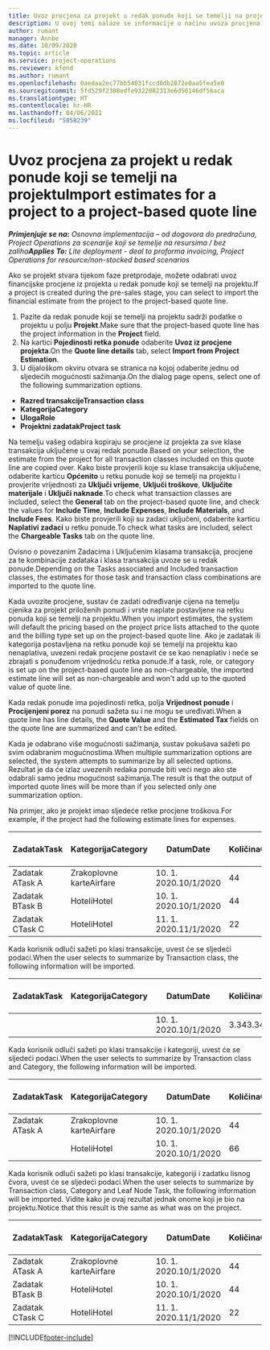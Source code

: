```yaml
---
title: Uvoz procjena za projekt u redak ponude koji se temelji na projektu – jednostavno
description: U ovoj temi nalaze se informacije o načinu uvoza procjena iz projekta u redak ponude.
author: rumant
manager: Annbe
ms.date: 10/09/2020
ms.topic: article
ms.service: project-operations
ms.reviewer: kfend
ms.author: rumant
ms.openlocfilehash: 0aedaa2ec77bb54031fccd0db2872e0aa5fea5e0
ms.sourcegitcommit: 5fd529f2308edfe9322082313e6d50146df56aca
ms.translationtype: HT
ms.contentlocale: hr-HR
ms.lasthandoff: 04/06/2021
ms.locfileid: "5858239"
---
```

# <a name="import-estimates-for-a-project-to-a-project-based-quote-line"></a><span data-ttu-id="f3b25-103">Uvoz procjena za projekt u redak ponude koji se temelji na projektu</span><span class="sxs-lookup"><span data-stu-id="f3b25-103">Import estimates for a project to a project-based quote line</span></span> 

<span data-ttu-id="f3b25-104">_**Primjenjuje se na:** Osnovna implementacija – od dogovora do predračuna, Project Operations za scenarije koji se temelje na resursima / bez zaliha_</span><span class="sxs-lookup"><span data-stu-id="f3b25-104">_**Applies To:** Lite deployment - deal to proforma invoicing, Project Operations for resource/non-stocked based scenarios_</span></span>

<span data-ttu-id="f3b25-105">Ako se projekt stvara tijekom faze pretprodaje, možete odabrati uvoz financijske procjene iz projekta u redak ponude koji se temelji na projektu.</span><span class="sxs-lookup"><span data-stu-id="f3b25-105">If a project is created during the pre-sales stage, you can select to import the financial estimate from the project to the project-based quote line.</span></span>

1. <span data-ttu-id="f3b25-106">Pazite da redak ponude koji se temelji na projektu sadrži podatke o projektu u polju **Projekt**.</span><span class="sxs-lookup"><span data-stu-id="f3b25-106">Make sure that the project-based quote line has the project information in the **Project** field.</span></span>
2. <span data-ttu-id="f3b25-107">Na kartici **Pojedinosti retka ponude** odaberite **Uvoz iz procjene projekta**.</span><span class="sxs-lookup"><span data-stu-id="f3b25-107">On the **Quote line details** tab, select **Import from Project Estimation**.</span></span>
3. <span data-ttu-id="f3b25-108">U dijaloškom okviru otvara se stranica na kojoj odaberite jednu od sljedećih mogućnosti sažimanja.</span><span class="sxs-lookup"><span data-stu-id="f3b25-108">On the dialog page opens, select one of the following summarization options.</span></span>

  - <span data-ttu-id="f3b25-109">**Razred transakcije**</span><span class="sxs-lookup"><span data-stu-id="f3b25-109">**Transaction class**</span></span>
  - <span data-ttu-id="f3b25-110">**Kategorija**</span><span class="sxs-lookup"><span data-stu-id="f3b25-110">**Category**</span></span>
  - <span data-ttu-id="f3b25-111">**Uloga**</span><span class="sxs-lookup"><span data-stu-id="f3b25-111">**Role**</span></span> 
  - <span data-ttu-id="f3b25-112">**Projektni zadatak**</span><span class="sxs-lookup"><span data-stu-id="f3b25-112">**Project task**</span></span>

<span data-ttu-id="f3b25-113">Na temelju vašeg odabira kopiraju se procjene iz projekta za sve klase transakcija uključene u ovaj redak ponude.</span><span class="sxs-lookup"><span data-stu-id="f3b25-113">Based on your selection, the estimate from the project for all transaction classes included on this quote line are copied over.</span></span> <span data-ttu-id="f3b25-114">Kako biste provjerili koje su klase transakcija uključene, odaberite karticu **Općenito** u retku ponude koji se temelji na projektu i provjerite vrijednosti za **Uključi vrijeme**, **Uključi troškove**, **Uključite materijale** i **Uključi naknade**.</span><span class="sxs-lookup"><span data-stu-id="f3b25-114">To check what transaction classes are included, select the **General** tab on the project-based quote line, and check the values for **Include Time**, **Include Expenses**, **Include Materials**, and **Include Fees**.</span></span>  <span data-ttu-id="f3b25-115">Kako biste provjerili koji su zadaci uključeni, odaberite karticu **Naplativi zadaci** u retku ponude.</span><span class="sxs-lookup"><span data-stu-id="f3b25-115">To check what tasks are included, select the **Chargeable Tasks** tab on the quote line.</span></span>

<span data-ttu-id="f3b25-116">Ovisno o povezanim Zadacima i Uključenim klasama transakcija, procjene za te kombinacije zadataka i klasa transakcija uvoze se u redak ponude.</span><span class="sxs-lookup"><span data-stu-id="f3b25-116">Depending on the Tasks associated and Included transaction classes, the estimates for those task and transaction class combinations are imported to the quote line.</span></span>

<span data-ttu-id="f3b25-117">Kada uvozite procjene, sustav će zadati određivanje cijena na temelju cjenika za projekt priloženih ponudi i vrste naplate postavljene na retku ponuda koji se temelji na projektu.</span><span class="sxs-lookup"><span data-stu-id="f3b25-117">When you import estimates, the system will default the pricing based on the project price lists attached to the quote and the billing type set up on the project-based quote line.</span></span> <span data-ttu-id="f3b25-118">Ako je zadatak ili kategorija postavljena na retku ponude koji se temelji na projektu kao nenaplativa, uvezeni redak procjene postavit će se kao nenaplativ i neće se zbrajati s ponuđenom vrijednošću retka ponude.</span><span class="sxs-lookup"><span data-stu-id="f3b25-118">If a task, role, or category is set up on the project-based quote line as non-chargeable, the imported estimate line will set as non-chargeable and won't add up to the quoted value of quote line.</span></span>

<span data-ttu-id="f3b25-119">Kada redak ponude ima pojedinosti retka, polja **Vrijednost ponude** i **Procijenjeni porez** na ponudi sažeta su i ne mogu se uređivati.</span><span class="sxs-lookup"><span data-stu-id="f3b25-119">When a quote line has line details, the **Quote Value** and the **Estimated Tax** fields on the quote line are summarized and can't be edited.</span></span>

<span data-ttu-id="f3b25-120">Kada je odabrano više mogućnosti sažimanja, sustav pokušava sažeti po svim odabranim mogućnostima.</span><span class="sxs-lookup"><span data-stu-id="f3b25-120">When multiple summarization options are selected, the system attempts to summarize by all selected options.</span></span> <span data-ttu-id="f3b25-121">Rezultat je da će izlaz uvezenih redaka ponude biti veći nego ako ste odabrali samo jednu mogućnost sažimanja.</span><span class="sxs-lookup"><span data-stu-id="f3b25-121">The result is that the output of imported quote lines will be more than if you selected only one summarization option.</span></span>

<span data-ttu-id="f3b25-122">Na primjer, ako je projekt imao sljedeće retke procjene troškova.</span><span class="sxs-lookup"><span data-stu-id="f3b25-122">For example, if the project had the following estimate lines for expenses.</span></span>

| <span data-ttu-id="f3b25-123">Zadatak</span><span class="sxs-lookup"><span data-stu-id="f3b25-123">Task</span></span> | <span data-ttu-id="f3b25-124">Kategorija</span><span class="sxs-lookup"><span data-stu-id="f3b25-124">Category</span></span> | <span data-ttu-id="f3b25-125">Datum</span><span class="sxs-lookup"><span data-stu-id="f3b25-125">Date</span></span> | <span data-ttu-id="f3b25-126">Količina</span><span class="sxs-lookup"><span data-stu-id="f3b25-126">Quantity</span></span> | <span data-ttu-id="f3b25-127">Jedinična cijena</span><span class="sxs-lookup"><span data-stu-id="f3b25-127">Unit price</span></span> | <span data-ttu-id="f3b25-128">Iznos</span><span class="sxs-lookup"><span data-stu-id="f3b25-128">Amount</span></span> |
| --- | --- | --- | --- | --- | --- |
| <span data-ttu-id="f3b25-129">Zadatak A</span><span class="sxs-lookup"><span data-stu-id="f3b25-129">Task A</span></span> | <span data-ttu-id="f3b25-130">Zrakoplovne karte</span><span class="sxs-lookup"><span data-stu-id="f3b25-130">Airfare</span></span> | <span data-ttu-id="f3b25-131">10. 1. 2020.</span><span class="sxs-lookup"><span data-stu-id="f3b25-131">10/1/2020</span></span> | <span data-ttu-id="f3b25-132">4</span><span class="sxs-lookup"><span data-stu-id="f3b25-132">4</span></span> | <span data-ttu-id="f3b25-133">400</span><span class="sxs-lookup"><span data-stu-id="f3b25-133">400</span></span> | <span data-ttu-id="f3b25-134">1600</span><span class="sxs-lookup"><span data-stu-id="f3b25-134">1600</span></span> |
| <span data-ttu-id="f3b25-135">Zadatak B</span><span class="sxs-lookup"><span data-stu-id="f3b25-135">Task B</span></span> | <span data-ttu-id="f3b25-136">Hoteli</span><span class="sxs-lookup"><span data-stu-id="f3b25-136">Hotel</span></span> | <span data-ttu-id="f3b25-137">10. 1. 2020.</span><span class="sxs-lookup"><span data-stu-id="f3b25-137">10/1/2020</span></span> | <span data-ttu-id="f3b25-138">4</span><span class="sxs-lookup"><span data-stu-id="f3b25-138">4</span></span> | <span data-ttu-id="f3b25-139">200</span><span class="sxs-lookup"><span data-stu-id="f3b25-139">200</span></span> | <span data-ttu-id="f3b25-140">800</span><span class="sxs-lookup"><span data-stu-id="f3b25-140">800</span></span> |
| <span data-ttu-id="f3b25-141">Zadatak C</span><span class="sxs-lookup"><span data-stu-id="f3b25-141">Task C</span></span> | <span data-ttu-id="f3b25-142">Hoteli</span><span class="sxs-lookup"><span data-stu-id="f3b25-142">Hotel</span></span> | <span data-ttu-id="f3b25-143">11. 1. 2020.</span><span class="sxs-lookup"><span data-stu-id="f3b25-143">11/1/2020</span></span> | <span data-ttu-id="f3b25-144">2</span><span class="sxs-lookup"><span data-stu-id="f3b25-144">2</span></span> | <span data-ttu-id="f3b25-145">200</span><span class="sxs-lookup"><span data-stu-id="f3b25-145">200</span></span> | <span data-ttu-id="f3b25-146">400</span><span class="sxs-lookup"><span data-stu-id="f3b25-146">400</span></span> |

<span data-ttu-id="f3b25-147">Kada korisnik odluči sažeti po klasi transakcije, uvest će se sljedeći podaci.</span><span class="sxs-lookup"><span data-stu-id="f3b25-147">When the user selects to summarize by Transaction class, the following information will be imported.</span></span>

| <span data-ttu-id="f3b25-148">Zadatak</span><span class="sxs-lookup"><span data-stu-id="f3b25-148">Task</span></span> | <span data-ttu-id="f3b25-149">Kategorija</span><span class="sxs-lookup"><span data-stu-id="f3b25-149">Category</span></span> | <span data-ttu-id="f3b25-150">Datum</span><span class="sxs-lookup"><span data-stu-id="f3b25-150">Date</span></span> | <span data-ttu-id="f3b25-151">Količina</span><span class="sxs-lookup"><span data-stu-id="f3b25-151">Quantity</span></span> | <span data-ttu-id="f3b25-152">Jedinična cijena</span><span class="sxs-lookup"><span data-stu-id="f3b25-152">Unit price</span></span> | <span data-ttu-id="f3b25-153">Iznos</span><span class="sxs-lookup"><span data-stu-id="f3b25-153">Amount</span></span> |
| --- | --- | --- | --- | --- | --- |
|||<span data-ttu-id="f3b25-154">10. 1. 2020.</span><span class="sxs-lookup"><span data-stu-id="f3b25-154">10/1/2020</span></span> | <span data-ttu-id="f3b25-155">3.34</span><span class="sxs-lookup"><span data-stu-id="f3b25-155">3.34</span></span> | <span data-ttu-id="f3b25-156">840</span><span class="sxs-lookup"><span data-stu-id="f3b25-156">840</span></span> | <span data-ttu-id="f3b25-157">2800</span><span class="sxs-lookup"><span data-stu-id="f3b25-157">2800</span></span> |

<span data-ttu-id="f3b25-158">Kada korisnik odluči sažeti po klasi transakcije i kategoriji, uvest će se sljedeći podaci.</span><span class="sxs-lookup"><span data-stu-id="f3b25-158">When the user selects to summarize by Transaction class and Category, the following information will be imported.</span></span>

| <span data-ttu-id="f3b25-159">Zadatak</span><span class="sxs-lookup"><span data-stu-id="f3b25-159">Task</span></span> | <span data-ttu-id="f3b25-160">Kategorija</span><span class="sxs-lookup"><span data-stu-id="f3b25-160">Category</span></span> | <span data-ttu-id="f3b25-161">Datum</span><span class="sxs-lookup"><span data-stu-id="f3b25-161">Date</span></span> | <span data-ttu-id="f3b25-162">Količina</span><span class="sxs-lookup"><span data-stu-id="f3b25-162">Quantity</span></span> | <span data-ttu-id="f3b25-163">Jedinična cijena</span><span class="sxs-lookup"><span data-stu-id="f3b25-163">Unit price</span></span> | <span data-ttu-id="f3b25-164">Iznos</span><span class="sxs-lookup"><span data-stu-id="f3b25-164">Amount</span></span> |
| --- | --- | --- | --- | --- | --- |
| <span data-ttu-id="f3b25-165">Zadatak A</span><span class="sxs-lookup"><span data-stu-id="f3b25-165">Task A</span></span> | <span data-ttu-id="f3b25-166">Zrakoplovne karte</span><span class="sxs-lookup"><span data-stu-id="f3b25-166">Airfare</span></span> | <span data-ttu-id="f3b25-167">10. 1. 2020.</span><span class="sxs-lookup"><span data-stu-id="f3b25-167">10/1/2020</span></span> | <span data-ttu-id="f3b25-168">4</span><span class="sxs-lookup"><span data-stu-id="f3b25-168">4</span></span> | <span data-ttu-id="f3b25-169">400</span><span class="sxs-lookup"><span data-stu-id="f3b25-169">400</span></span> | <span data-ttu-id="f3b25-170">1600</span><span class="sxs-lookup"><span data-stu-id="f3b25-170">1600</span></span> |
| | <span data-ttu-id="f3b25-171">Hoteli</span><span class="sxs-lookup"><span data-stu-id="f3b25-171">Hotel</span></span> | <span data-ttu-id="f3b25-172">10. 1. 2020.</span><span class="sxs-lookup"><span data-stu-id="f3b25-172">10/1/2020</span></span> | <span data-ttu-id="f3b25-173">6</span><span class="sxs-lookup"><span data-stu-id="f3b25-173">6</span></span> | <span data-ttu-id="f3b25-174">200</span><span class="sxs-lookup"><span data-stu-id="f3b25-174">200</span></span> | <span data-ttu-id="f3b25-175">1200</span><span class="sxs-lookup"><span data-stu-id="f3b25-175">1200</span></span> |

<span data-ttu-id="f3b25-176">Kada korisnik odluči sažeti po klasi transakcije, kategoriji i zadatku lisnog čvora, uvest će se sljedeći podaci.</span><span class="sxs-lookup"><span data-stu-id="f3b25-176">When the user selects to summarize by Transaction class, Category and Leaf Node Task, the following information will be imported.</span></span> <span data-ttu-id="f3b25-177">Vidite kako je ovaj rezultat jednak onome koji je bio na projektu.</span><span class="sxs-lookup"><span data-stu-id="f3b25-177">Notice that this result is the same as what was on the project.</span></span>

| <span data-ttu-id="f3b25-178">Zadatak</span><span class="sxs-lookup"><span data-stu-id="f3b25-178">Task</span></span> | <span data-ttu-id="f3b25-179">Kategorija</span><span class="sxs-lookup"><span data-stu-id="f3b25-179">Category</span></span> | <span data-ttu-id="f3b25-180">Datum</span><span class="sxs-lookup"><span data-stu-id="f3b25-180">Date</span></span> | <span data-ttu-id="f3b25-181">Količina</span><span class="sxs-lookup"><span data-stu-id="f3b25-181">Quantity</span></span> | <span data-ttu-id="f3b25-182">Jedinična cijena</span><span class="sxs-lookup"><span data-stu-id="f3b25-182">Unit price</span></span> | <span data-ttu-id="f3b25-183">Iznos</span><span class="sxs-lookup"><span data-stu-id="f3b25-183">Amount</span></span> |
| --- | --- | --- | --- | --- | --- |
| <span data-ttu-id="f3b25-184">Zadatak A</span><span class="sxs-lookup"><span data-stu-id="f3b25-184">Task A</span></span> | <span data-ttu-id="f3b25-185">Zrakoplovne karte</span><span class="sxs-lookup"><span data-stu-id="f3b25-185">Airfare</span></span> | <span data-ttu-id="f3b25-186">10. 1. 2020.</span><span class="sxs-lookup"><span data-stu-id="f3b25-186">10/1/2020</span></span> | <span data-ttu-id="f3b25-187">4</span><span class="sxs-lookup"><span data-stu-id="f3b25-187">4</span></span> | <span data-ttu-id="f3b25-188">400</span><span class="sxs-lookup"><span data-stu-id="f3b25-188">400</span></span> | <span data-ttu-id="f3b25-189">1600</span><span class="sxs-lookup"><span data-stu-id="f3b25-189">1600</span></span> |
| <span data-ttu-id="f3b25-190">Zadatak B</span><span class="sxs-lookup"><span data-stu-id="f3b25-190">Task B</span></span> | <span data-ttu-id="f3b25-191">Hoteli</span><span class="sxs-lookup"><span data-stu-id="f3b25-191">Hotel</span></span> | <span data-ttu-id="f3b25-192">10. 1. 2020.</span><span class="sxs-lookup"><span data-stu-id="f3b25-192">10/1/2020</span></span> | <span data-ttu-id="f3b25-193">4</span><span class="sxs-lookup"><span data-stu-id="f3b25-193">4</span></span> | <span data-ttu-id="f3b25-194">200</span><span class="sxs-lookup"><span data-stu-id="f3b25-194">200</span></span> | <span data-ttu-id="f3b25-195">800</span><span class="sxs-lookup"><span data-stu-id="f3b25-195">800</span></span> |
| <span data-ttu-id="f3b25-196">Zadatak C</span><span class="sxs-lookup"><span data-stu-id="f3b25-196">Task C</span></span> | <span data-ttu-id="f3b25-197">Hoteli</span><span class="sxs-lookup"><span data-stu-id="f3b25-197">Hotel</span></span> | <span data-ttu-id="f3b25-198">11. 1. 2020.</span><span class="sxs-lookup"><span data-stu-id="f3b25-198">11/1/2020</span></span> | <span data-ttu-id="f3b25-199">2</span><span class="sxs-lookup"><span data-stu-id="f3b25-199">2</span></span> | <span data-ttu-id="f3b25-200">200</span><span class="sxs-lookup"><span data-stu-id="f3b25-200">200</span></span> | <span data-ttu-id="f3b25-201">400</span><span class="sxs-lookup"><span data-stu-id="f3b25-201">400</span></span> |


[!INCLUDE[footer-include](../../includes/footer-banner.md)]
